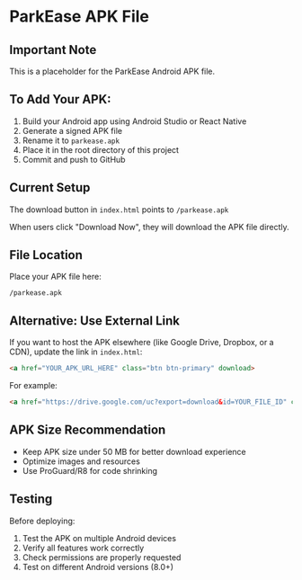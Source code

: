# ParkEase APK File

## Important Note

This is a placeholder for the ParkEase Android APK file.

## To Add Your APK:

1. Build your Android app using Android Studio or React Native
2. Generate a signed APK file
3. Rename it to `parkease.apk`
4. Place it in the root directory of this project
5. Commit and push to GitHub

## Current Setup

The download button in `index.html` points to `/parkease.apk`

When users click "Download Now", they will download the APK file directly.

## File Location

Place your APK file here:
```
/parkease.apk
```

## Alternative: Use External Link

If you want to host the APK elsewhere (like Google Drive, Dropbox, or a CDN), update the link in `index.html`:

```html
<a href="YOUR_APK_URL_HERE" class="btn btn-primary" download>
```

For example:
```html
<a href="https://drive.google.com/uc?export=download&id=YOUR_FILE_ID" class="btn btn-primary" download>
```

## APK Size Recommendation

- Keep APK size under 50 MB for better download experience
- Optimize images and resources
- Use ProGuard/R8 for code shrinking

## Testing

Before deploying:
1. Test the APK on multiple Android devices
2. Verify all features work correctly
3. Check permissions are properly requested
4. Test on different Android versions (8.0+)
